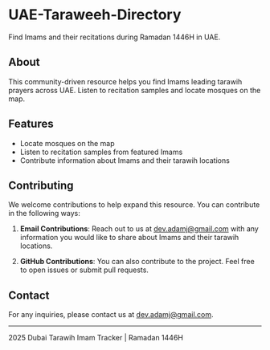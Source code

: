 # UAE-Taraweeh-Directory

Find Imams and their recitations during Ramadan 1446H in UAE.

## About

This community-driven resource helps you find Imams leading tarawih prayers across UAE. Listen to recitation samples and locate mosques on the map.

## Features

- Locate mosques on the map
- Listen to recitation samples from featured Imams
- Contribute information about Imams and their tarawih locations

## Contributing

We welcome contributions to help expand this resource. You can contribute in the following ways:

1. **Email Contributions**: Reach out to us at [dev.adamj@gmail.com](mailto:dev.adamj@gmail.com) with any information you would like to share about Imams and their tarawih locations.

2. **GitHub Contributions**: You can also contribute to the project. Feel free to open issues or submit pull requests.


## Contact

For any inquiries, please contact us at [dev.adamj@gmail.com](mailto:dev.adamj@gmail.com).

---

2025 Dubai Tarawih Imam Tracker | Ramadan 1446H
